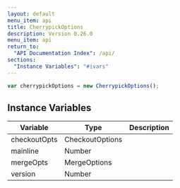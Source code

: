 ```yaml
---
layout: default
menu_item: api
title: CherrypickOptions
description: Version 0.26.0
menu_item: api
return_to:
  "API Documentation Index": /api/
sections:
  "Instance Variables": "#ivars"
---
```


```js
var cherrypickOptions = new CherrypickOptions();
```

## <a name="ivars"></a>Instance Variables

| Variable | Type | Description |
| --- | --- | --- |
| <a name="checkoutOpts"></a>checkoutOpts | CheckoutOptions |  |
| <a name="mainline"></a>mainline | Number |  |
| <a name="mergeOpts"></a>mergeOpts | MergeOptions |  |
| <a name="version"></a>version | Number |  |

